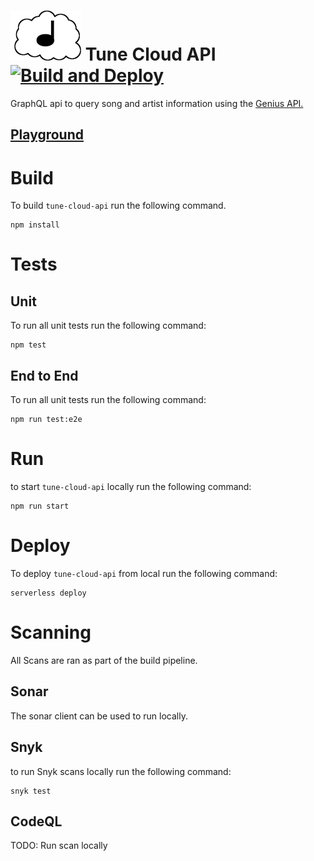 # ![tune-cloud-logo](https://github.com/tune-cloud/tune-cloud-images/blob/main/logo.png?raw=true) Tune Cloud API [![Build and Deploy](https://github.com/tune-cloud/tune-cloud-api/actions/workflows/build.yml/badge.svg)](https://github.com/tune-cloud/tune-cloud-api/actions/workflows/build.yml) 
GraphQL api to query song and artist information using the [Genius API.](https://genius.com/)

## [Playground](https://064dd0z3t3.execute-api.us-east-1.amazonaws.com/dev/graphql)

# Build
To build `tune-cloud-api` run the following command.

```shell
npm install
```

# Tests

## Unit
To run all unit tests run the following command:

```shell
npm test
```

## End to End
To run all unit tests run the following command:

```shell
npm run test:e2e
```

# Run

to start `tune-cloud-api` locally run the following command:

```shell
npm run start
```

# Deploy
To deploy `tune-cloud-api` from local run the following command:
```shell
serverless deploy
```

# Scanning

All Scans are ran as part of the build pipeline.

## Sonar

The sonar client can be used to run locally.

## Snyk
to run Snyk scans locally run the following command:

```shell
snyk test
```

## CodeQL
TODO: Run scan locally
